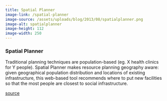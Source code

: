 ```yaml
---
title: Spatial Planner
image-link: /spatial-planner
image-source: /assets/uploads/blog/2013/08/spatialplanner.png
image-alt: spatialplanner
image-height: 112
image-width: 250
---
```

<h3>Spatial Planner</h3>
<p>Traditional planning techniques are population-based (eg. X health clinics for Y people). Spatial Planner makes resource planning geography aware: given geographical population distribution and locations of existing infrastructure, this web-based tool recommends where to put new facilities so that the most people are closest to social infrastructure.</p>
<a href="http://github.com/modilabs/NeXT" target="blank">source</a>
